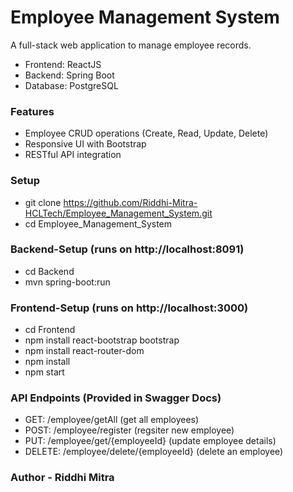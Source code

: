 # Employee Management System

A full-stack web application to manage employee records.
- Frontend: ReactJS
- Backend: Spring Boot
- Database: PostgreSQL

### Features
- Employee CRUD operations (Create, Read, Update, Delete)
- Responsive UI with Bootstrap
- RESTful API integration

### Setup
- git clone https://github.com/Riddhi-Mitra-HCLTech/Employee_Management_System.git
- cd Employee_Management_System

### Backend-Setup (runs on http://localhost:8091)
- cd Backend
- mvn spring-boot:run

### Frontend-Setup (runs on http://localhost:3000)
- cd Frontend
- npm install react-bootstrap bootstrap
- npm install react-router-dom
- npm install
- npm start

### API Endpoints (Provided in Swagger Docs)
- GET: /employee/getAll (get all employees)
- POST: /employee/register (regsiter new employee)
- PUT: /employee/get/{employeeId} (update employee details)
- DELETE: /employee/delete/{employeeId} (delete an employee)

### Author - Riddhi Mitra

